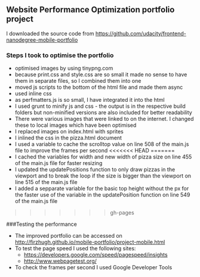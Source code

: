 ## Website Performance Optimization portfolio project

I downloaded the source code from https://github.com/udacity/frontend-nanodegree-mobile-portfolio

### Steps I took to optimise the portfolio

* optimised images by using tinypng.com
* because print.css and style.css are so small it made no sense to have them in separate files, so I combined them into one
* moved js scripts to the bottom of the html file and made them async
* used inline css
* as perfmatters.js is so small, I have integrated it into the html
* I used grunt to minify js and css - the output is in the respective build folders but non-minified versions are also included for better readability
* There were various images that were linked to on the internet. I changed these to local images which have been optimised
* I replaced images on index.html with sprites
* I inlined the css in the pizza.html document
* I used a variable to cache the scrolltop value on line 508 of the main.js file to improve the frames per second
<<<<<<< HEAD
=======
* I cached the variables for width and new width of pizza size on line 455 of the main.js file for faster resizing
* I updated the updatePositions function to only draw pizzas in the viewport and to break the loop if the size is bigger than the viewport on line 515 of the main.js file
* I added a sepparate variable for the basic top height without the px for the faster use of the variable in the updatePosition function on line 549 of the main.js file

>>>>>>> gh-pages

###Testing the performance
   
* The improved portfolio can be accessed on http://firzhugh.github.io/mobile-portfolio/project-mobile.html
* To test the page speed I used the following sites:
    * https://developers.google.com/speed/pagespeed/insights
    * http://www.webpagetest.org/
* To check the frames per second I used Google Developer Tools